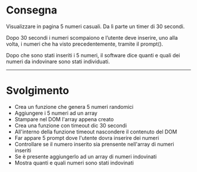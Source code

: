 # Consegna

Visualizzare in pagina 5 numeri casuali. Da lì parte un timer di 30 secondi.

Dopo 30 secondi i numeri scompaiono e l’utente deve inserire, uno alla volta, i numeri che ha visto precedentemente, tramite il prompt().

Dopo che sono stati inseriti i 5 numeri, il software dice quanti e quali dei numeri da indovinare sono stati individuati.

---

# Svolgimento

- Crea un funzione che genera 5 numeri randomici
- Aggiungere i 5 numeri ad un array
- Stampare nel DOM l'array appena creato
- Crea una funzione con timeout dic 30 secondi
- All'interno della funzione timeout nascondere il contenuto del DOM 
- Far appare 5 prompt dove l'utente dovra inserire dei numeri
- Controllare se il numero inserito sia prensente nell'array di numeri inseriti
- Se è presente aggiungerlo ad un array di numeri indovinati
- Mostra quanti e quali numeri sono stati indovinati
